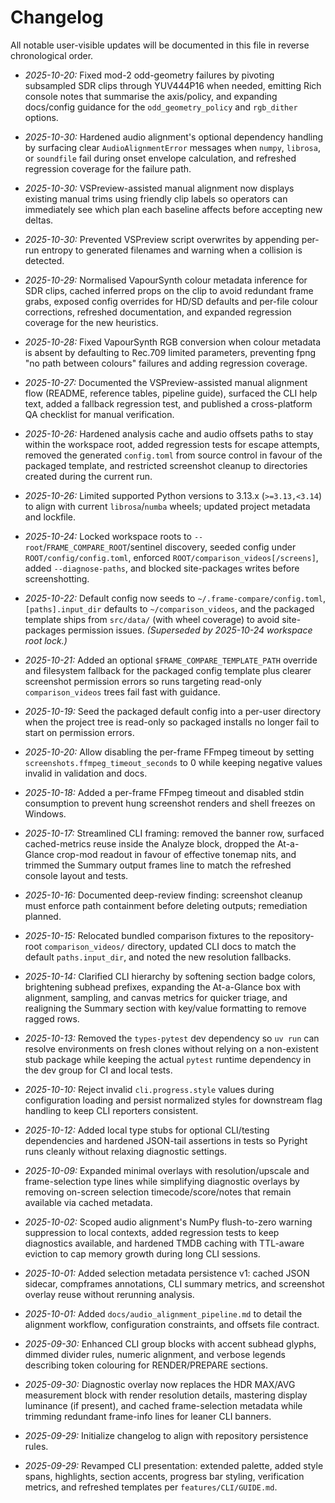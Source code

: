 # Changelog

All notable user-visible updates will be documented in this file in reverse chronological order.

- *2025-10-20:* Fixed mod-2 odd-geometry failures by pivoting subsampled SDR clips through YUV444P16 when needed, emitting Rich console notes that summarise the axis/policy, and expanding docs/config guidance for the `odd_geometry_policy` and `rgb_dither` options.
- *2025-10-30:* Hardened audio alignment's optional dependency handling by surfacing clear `AudioAlignmentError` messages when
  `numpy`, `librosa`, or `soundfile` fail during onset envelope calculation, and refreshed regression coverage for the failure
  path.
- *2025-10-30:* VSPreview-assisted manual alignment now displays existing manual trims using friendly clip labels so operators
  can immediately see which plan each baseline affects before accepting new deltas.
- *2025-10-30:* Prevented VSPreview script overwrites by appending per-run entropy to generated filenames and warning when a
  collision is detected.
- *2025-10-29:* Normalised VapourSynth colour metadata inference for SDR clips, cached inferred props on the
  clip to avoid redundant frame grabs, exposed config overrides for HD/SD defaults and per-file colour
  corrections, refreshed documentation, and expanded regression coverage for the new heuristics.
- *2025-10-28:* Fixed VapourSynth RGB conversion when colour metadata is absent by defaulting to Rec.709
  limited parameters, preventing fpng "no path between colours" failures and adding regression coverage.
- *2025-10-27:* Documented the VSPreview-assisted manual alignment flow (README, reference tables, pipeline guide), surfaced the
  CLI help text, added a fallback regression test, and published a cross-platform QA checklist for manual verification.
- *2025-10-26:* Hardened analysis cache and audio offsets paths to stay within the workspace root, added regression tests for escape attempts, removed the generated `config.toml` from source control in favour of the packaged template, and restricted screenshot cleanup to directories created during the current run.
- *2025-10-26:* Limited supported Python versions to 3.13.x (`>=3.13,<3.14`) to align with current `librosa`/`numba` wheels; updated project metadata and lockfile.
- *2025-10-24:* Locked workspace roots to `--root`/`FRAME_COMPARE_ROOT`/sentinel discovery, seeded config under `ROOT/config/config.toml`, enforced `ROOT/comparison_videos[/screens]`, added `--diagnose-paths`, and blocked site-packages writes before screenshotting.
- *2025-10-22:* Default config now seeds to `~/.frame-compare/config.toml`, `[paths].input_dir` defaults to `~/comparison_videos`, and the packaged template ships from `src/data/` (with wheel coverage) to avoid site-packages permission issues. *(Superseded by 2025-10-24 workspace root lock.)*
- *2025-10-21:* Added an optional `$FRAME_COMPARE_TEMPLATE_PATH` override and filesystem fallback for the packaged config template plus clearer screenshot permission errors so runs targeting read-only `comparison_videos` trees fail fast with guidance.
- *2025-10-19:* Seed the packaged default config into a per-user directory when the project tree is read-only so packaged installs no longer fail to start on permission errors.
- *2025-10-20:* Allow disabling the per-frame FFmpeg timeout by setting `screenshots.ffmpeg_timeout_seconds` to 0 while keeping negative values invalid in validation and docs.
- *2025-10-18:* Added a per-frame FFmpeg timeout and disabled stdin consumption to prevent hung screenshot renders and shell freezes on Windows.
- *2025-10-17:* Streamlined CLI framing: removed the banner row, surfaced cached-metrics reuse inside the Analyze block, dropped the At-a-Glance crop-mod readout in favour of effective tonemap nits, and trimmed the Summary output frames line to match the refreshed console layout and tests.
- *2025-10-16:* Documented deep-review finding: screenshot cleanup must enforce path containment before deleting outputs; remediation planned.

- *2025-10-15:* Relocated bundled comparison fixtures to the repository-root `comparison_videos/` directory, updated CLI docs to match the default `paths.input_dir`, and noted the new resolution fallbacks.
- *2025-10-14:* Clarified CLI hierarchy by softening section badge colors, brightening subhead prefixes, expanding the At-a-Glance box with alignment, sampling, and canvas metrics for quicker triage, and realigning the Summary section with key/value formatting to remove ragged rows.
- *2025-10-13:* Removed the `types-pytest` dev dependency so `uv run` can resolve environments on fresh clones without relying on a non-existent stub package while keeping the actual `pytest` runtime dependency in the dev group for CI and local tests.
- *2025-10-10:* Reject invalid `cli.progress.style` values during configuration loading and persist normalized styles for downstream flag handling to keep CLI reporters consistent.
- *2025-10-12:* Added local type stubs for optional CLI/testing dependencies and hardened JSON-tail assertions in tests so Pyright runs cleanly without relaxing diagnostic settings.
- *2025-10-09:* Expanded minimal overlays with resolution/upscale and frame-selection type lines while simplifying diagnostic overlays by removing on-screen selection timecode/score/notes that remain available via cached metadata.
- *2025-10-02:* Scoped audio alignment's NumPy flush-to-zero warning suppression to local contexts, added regression tests to keep diagnostics available, and hardened TMDB caching with TTL-aware eviction to cap memory growth during long CLI sessions.
- *2025-10-01:* Added selection metadata persistence v1: cached JSON sidecar, compframes annotations, CLI summary metrics, and screenshot overlay reuse without rerunning analysis.
- *2025-10-01:* Added `docs/audio_alignment_pipeline.md` to detail the alignment workflow, configuration constraints, and offsets file contract.
- *2025-09-30:* Enhanced CLI group blocks with accent subhead glyphs, dimmed divider rules, numeric alignment, and verbose legends describing token colouring for RENDER/PREPARE sections.
- *2025-09-30:* Diagnostic overlay now replaces the HDR MAX/AVG measurement block with render resolution details, mastering display luminance (if present), and cached frame-selection metadata while trimming redundant frame-info lines for leaner CLI banners.
- *2025-09-29:* Initialize changelog to align with repository persistence rules.
- *2025-09-29:* Revamped CLI presentation: extended palette, added style spans, highlights, section accents, progress bar styling, verification metrics, and refreshed templates per `features/CLI/GUIDE.md`.
